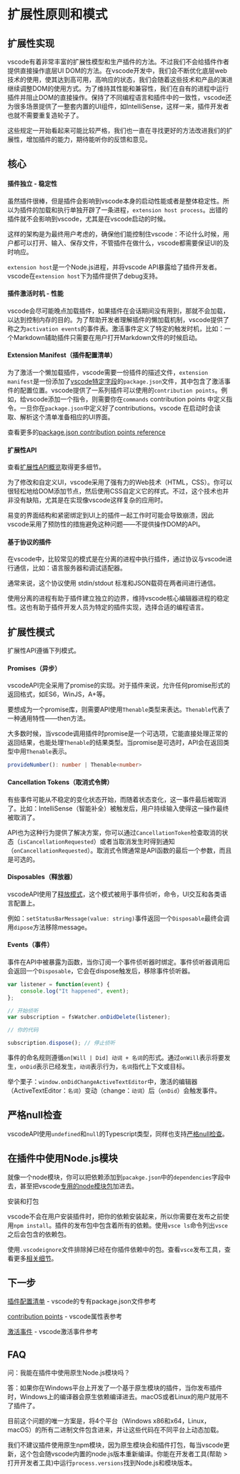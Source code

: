 # 扩展性原则和模式

## 扩展性实现

vscode有着非常丰富的扩展性模型和生产插件的方法。不过我们不会给插件作者提供直接操作底层UI DOM的方法。在vscode开发中，我们会不断优化底层web技术的使用，使其达到高可用，高响应的状态，我们会随着这些技术和产品的演进继续调整DOM的使用方式。为了维持其性能和兼容性，我们在自有的进程中运行插件并阻止DOM的直接操作。保持了不同编程语言和插件中的一致性，vscode还为很多场景提供了一整套内置的UI组件，如IntelliSense，这样一来，插件开发者也就不需要重复造轮子了。

这些规定一开始看起来可能比较严格，我们也一直在寻找更好的方法改进我们的扩展性，增加插件的能力，期待能听你的反馈和意见。

## 核心

#### 插件独立 - 稳定性

虽然插件很棒，但是插件会影响到vscode本身的启动性能或者是整体稳定性。所以为插件的加载和执行单独开辟了一条进程，`extension host process`。出错的插件就不会影响到vscode，尤其是在vscode启动的时候。

这样的架构是为最终用户考虑的，确保他们能控制住vscode：不论什么时候，用户都可以打开、输入、保存文件，不管插件在做什么，vscode都需要保证UI的及时响应。

`extension host`是一个Node.js进程，并将vscode API暴露给了插件开发者。vscode在`extension host`下为插件提供了debug支持。

#### 插件激活时机 - 性能

vscode会尽可能晚点加载插件，如果插件在会话期间没有用到，那就不会加载，以达到控制内存的目的。为了帮助开发者理解插件的懒加载机制，vscode提供了称之为`activation events`的事件表。激活事件定义了特定的触发时机，比如：一个Markdown辅助插件只需要在用户打开Markdown文件的时候启动。

#### Extension Manifest（插件配置清单）

为了激活一个懒加载插件，vscode需要一份插件的描述文件，`extension manifest`是一份添加了[vscode特定字段]()的`package.json`文件，其中包含了激活事件的配置位置。vscode提供了一系列插件可以使用的`contribution points`。例如，给vscode添加一个指令，则需要你在`commands` contribution points 中定义指令。一旦你在`package.json`中定义好了contributions。vscode 在启动时会读取、解析这个清单准备相应的UI界面。

查看更多的[package.json contribution points reference](https://code.visualstudio.com/docs/extensionAPI/extension-points)

#### 扩展性API

查看[扩展性API概览]()取得更多细节。

为了修改和自定义UI，vscode采用了强有力的Web技术（HTML，CSS）。你可以很轻松地给DOM添加节点，然后使用CSS自定义它的样式。不过，这个技术也并非没有缺陷，尤其是在实现像vscode这样复杂的应用时。

易变的界面结构和紧密绑定到UI上的插件一起工作时可能会导致崩溃，因此vscode采用了预防性的措施避免这种问题——不提供操作DOM的API。

#### 基于协议的插件

在vscode中，比较常见的模式是在分离的进程中执行插件，通过协议与vscode进行通信，比如：语言服务器和调试适配器。

通常来说，这个协议使用 stdin/stdout 标准和JSON载荷在两者间进行通信。

使用分离的进程有助于插件建立独立的边界，维持vscode核心编辑器进程的稳定性。这也有助于插件开发人员为特定的插件实现，选择合适的编程语言。

## 扩展性模式

扩展性API遵循下列模式。

#### Promises（异步）

vscodeAPI完全采用了promise的实现。对于插件来说，允许任何promise形式的返回格式，如ES6，WinJS，A+等。

要想成为一个promise库，则需要API使用`Thenable`类型来表达。`Thenable`代表了一种通用特性——then方法。

大多数时候，当vscode调用插件时promise是一个可选项，它能直接处理正常的返回结果，也能处理`Thenable`的结果类型。当promise是可选时，API会在返回类型中用`Thenable`表示。

```typescript
provideNumber(): number | Thenable<number>
```

#### Cancellation Tokens（取消式令牌）

有些事件可能从不稳定的变化状态开始，而随着状态变化，这一事件最后被取消了。比如：IntelliSense（智能补全）被触发后，用户持续输入使得这一操作最终被取消了。

API也为这种行为提供了解决方案，你可以通过`CancellationToken`检查取消的状态（`isCancellationRequested`）或者当取消发生时得到通知（`onCancellationRequested`）。取消式令牌通常是API函数的最后一个参数，而且是可选的。

#### Disposables（释放器）

vscodeAPI使用了[释放模式]()，这个模式被用于事件侦听，命令，UI交互和各类语言配置上。

例如：`setStatusBarMessage(value: string)`事件返回一个`Disposable`最终会调用`dipose`方法移除message。

#### Events（事件）

事件在API中被暴露为函数，当你订阅一个事件侦听器时绑定。事件侦听器调用后会返回一个`Disposable`，它会在dispose触发后，移除事件侦听器。

```typescript
var listener = function(event) {
    console.log("It happened", event);
};

// 开始侦听
var subscription = fsWatcher.onDidDelete(listener);

// 你的代码

subscription.dispose(); // 停止侦听
```

事件的命名规则遵循`on[Will | Did] 动词 + 名词`的形式。通过`onWill`表示将要发生，`onDid`表示已经发生，`动词`表示行为，`名词`指代上下文或目标。

举个栗子：`window.onDidChangeActiveTextEditor`中，激活的编辑器（ActiveTextEditor：`名词`）变动（change：`动词`）后（`onDid`）会触发事件。

## 严格null检查

vscodeAPI使用`undefined`和`null`的Typescript类型，同样也支持[严格null检查]()。

## 在插件中使用Node.js模块

就像一个node模块，你可以把依赖添加到`pacakge.json`中的`dependencies`字段中去，甚至把vscode[专用的node模块包](https://code.visualstudio.com/docs/extensionAPI/extension-manifest#_useful-node-modules)加进去。

安装和打包

vscode不会在用户安装插件时，把你的依赖安装起来，所以你需要在发布之前使用`npm install`。插件的发布包中包含着所有的依赖。使用`vsce ls`命令列出`vsce`之后会包含的依赖包。

使用`.vscodeignore`文件排除掉已经在你插件依赖中的包。查看`vsce`发布工具，查看更多[相关细节](https://code.visualstudio.com/docs/extensions/publish-extension#_vscodeignore)。

## 下一步

[插件配置清单]() - vscode的专有package.json文件参考

[contribution points]() - vscode属性表参考

[激活事件]() - vscode激活事件参考

## FAQ

问：我能在插件中使用原生Node.js模块吗？

答：如果你在Windows平台上开发了一个基于原生模块的插件，当你发布插件时，Windows上的编译器会原生依赖编译进去。macOS或者Linux的用户就用不了插件了。

目前这个问题的唯一方案是，将4个平台（Windows x86和x64，Linux，macOS）的所有二进制文件包含进来，并让这些代码在不同平台上动态加载。

我们不建议插件使用原生npm模块，因为原生模块会和插件打包，每当vscode更新，这个包会随vscode内置的node.js版本重新编译。你能在开发者工具(帮助 > 打开开发者工具)中运行`process.versions`找到Node.js和模块版本。